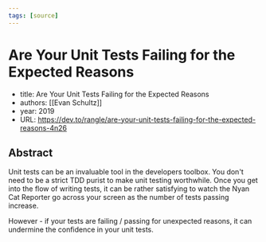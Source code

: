 ```yaml
---
tags: [source]
---
```


# Are Your Unit Tests Failing for the Expected Reasons

- title: Are Your Unit Tests Failing for the Expected Reasons
- authors: [[Evan Schultz]]
- year: 2019
- URL: https://dev.to/rangle/are-your-unit-tests-failing-for-the-expected-reasons-4n26

## Abstract
Unit tests can be an invaluable tool in the developers toolbox. You don&#x27;t need to be a strict TDD purist to make unit testing worthwhile. Once you get into the flow of writing tests, it can be rather satisfying to watch the Nyan Cat Reporter go across your screen as the number of tests passing increase.

However - if your tests are failing / passing for unexpected reasons, it can undermine the confidence in your unit tests.
